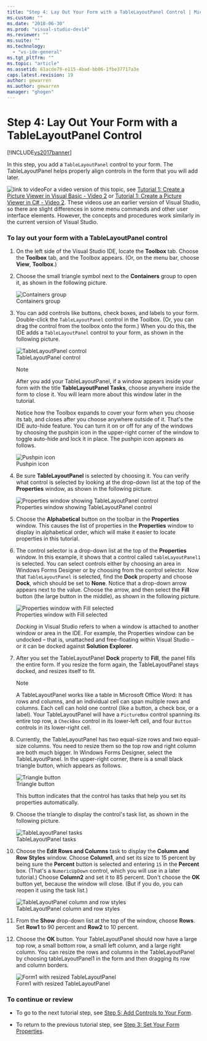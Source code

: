 ```yaml
---
title: "Step 4: Lay Out Your Form with a TableLayoutPanel Control | Microsoft Docs"
ms.custom: ""
ms.date: "2018-06-30"
ms.prod: "visual-studio-dev14"
ms.reviewer: ""
ms.suite: ""
ms.technology: 
  - "vs-ide-general"
ms.tgt_pltfrm: ""
ms.topic: "article"
ms.assetid: 61acde79-e115-4bad-bb06-1fbe37717a3e
caps.latest.revision: 19
author: gewarren
ms.author: gewarren
manager: "ghogen"
---
```

# Step 4: Lay Out Your Form with a TableLayoutPanel Control
[!INCLUDE[vs2017banner](../includes/vs2017banner.md)]

  
In this step, you add a `TableLayoutPanel` control to your form. The TableLayoutPanel helps properly align controls in the form that you will add later.  
  
 ![link to video](../data-tools/media/playvideo.gif "PlayVideo")For a video version of this topic, see [Tutorial 1: Create a Picture Viewer in Visual Basic - Video 2](http://go.microsoft.com/fwlink/?LinkId=205211) or [Tutorial 1: Create a Picture Viewer in C# - Video 2](http://go.microsoft.com/fwlink/?LinkId=205200). These videos use an earlier version of Visual Studio, so there are slight differences in some menu commands and other user interface elements. However, the concepts and procedures work similarly in the current version of Visual Studio.  
  
### To lay out your form with a TableLayoutPanel control  
  
1.  On the left side of the Visual Studio IDE, locate the **Toolbox** tab. Choose the **Toolbox** tab, and the Toolbox appears. (Or, on the menu bar, choose **View**, **Toolbox**.)  
  
2.  Choose the small triangle symbol next to the **Containers** group to open it, as shown in the following picture.  
  
     ![Containers group](../ide/media/express-toolbox.png "Express_Toolbox")  
Containers group  
  
3.  You can add controls like buttons, check boxes, and labels to your form. Double-click the `TableLayoutPanel` control in the Toolbox. (Or, you can drag the control from the toolbox onto the form.) When you do this, the IDE adds a `TableLayoutPanel` control to your form, as shown in the following picture.  
  
     ![TableLayoutPanel control](../ide/media/express-formtablelayout.png "Express_FormTableLayout")  
TableLayoutPanel control  
  
    > [!NOTE]
    >  After you add your TableLayoutPanel, if a window appears inside your form with the title **TableLayoutPanel Tasks**, choose anywhere inside the form to close it. You will learn more about this window later in the tutorial.  
  
     Notice how the Toolbox expands to cover your form when you choose its tab, and closes after you choose anywhere outside of it. That's the IDE auto-hide feature. You can turn it on or off for any of the windows by choosing the pushpin icon in the upper-right corner of the window to toggle auto-hide and lock it in place. The pushpin icon appears as follows.  
  
     ![Pushpin icon](../ide/media/express-pushpintoolbox.png "Express_PushpinToolbox")  
Pushpin icon  
  
4.  Be sure **TableLayoutPanel** is selected by choosing it. You can verify what control is selected by looking at the drop-down list at the top of the **Properties** window, as shown in the following picture.  
  
     ![Properties window showing TableLayoutPanel control](../ide/media/express-controlspropwin.png "Express_ControlsPropWin")  
Properties window showing TableLayoutPanel control  
  
5.  Choose the **Alphabetical** button on the toolbar in the **Properties** window. This causes the list of properties in the **Properties** window to display in alphabetical order, which will make it easier to locate properties in this tutorial.  
  
6.  The control selector is a drop-down list at the top of the **Properties** window. In this example, it shows that a control called `tableLayoutPanel1` is selected. You can select controls either by choosing an area in Windows Forms Designer or by choosing from the control selector. Now that `TableLayoutPanel` is selected, find the **Dock** property and choose **Dock**, which should be set to **None**. Notice that a drop-down arrow appears next to the value. Choose the arrow, and then select the **Fill** button (the large button in the middle), as shown in the following picture.  
  
     ![Properties window with Fill selected](../ide/media/express-docktable.png "Express_DockTable")  
Properties window with Fill selected  
  
     *Docking* in Visual Studio refers to when a window is attached to another window or area in the IDE. For example, the Properties window can be undocked – that is, unattached and free-floating within Visual Studio – or it can be docked against **Solution Explorer**.  
  
7.  After you set the TableLayoutPanel **Dock** property to **Fill**, the panel fills the entire form. If you resize the form again, the TableLayoutPanel stays docked, and resizes itself to fit.  
  
    > [!NOTE]
    >  A TableLayoutPanel works like a table in Microsoft Office Word: It has rows and columns, and an individual cell can span multiple rows and columns. Each cell can hold one control (like a button, a check box, or a label). Your TableLayoutPanel will have a `PictureBox` control spanning its entire top row, a `CheckBox` control in its lower-left cell, and four `Button` controls in its lower-right cell.  
  
8.  Currently, the TableLayoutPanel has two equal-size rows and two equal-size columns. You need to resize them so the top row and right column are both much bigger. In Windows Forms Designer, select the TableLayoutPanel. In the upper-right corner, there is a small black triangle button, which appears as follows.  
  
     ![Triangle button](../ide/media/express-iconblacktriangle.gif "Express_IconBlackTriangle")  
Triangle button  
  
     This button indicates that the control has tasks that help you set its properties automatically.  
  
9. Choose the triangle to display the control's task list, as shown in the following picture.  
  
     ![TableLayoutPanel tasks](../ide/media/express-tablepanel.png "Express_TablePanel")  
TableLayoutPanel tasks  
  
10. Choose the **Edit Rows and Columns** task to display the **Column and Row Styles** window. Choose **Column1**, and set its size to 15 percent by being sure the **Percent** button is selected and entering `15` in the **Percent** box. (That's a `NumericUpDown` control, which you will use in a later tutorial.) Choose **Column2** and set it to 85 percent. Don't choose the **OK** button yet, because the window will close. (But if you do, you can reopen it using the task list.)  
  
     ![TableLayoutPanel column and row styles](../ide/media/vs-tablelayoutpanel-setup.png "VS_TableLayoutPanel_Setup")  
TableLayoutPanel column and row styles  
  
11. From the **Show** drop-down list at the top of the window, choose **Rows**. Set **Row1** to 90 percent and **Row2** to 10 percent.  
  
12. Choose the **OK** button. Your TableLayoutPanel should now have a large top row, a small bottom row, a small left column, and a large right column. You can resize the rows and columns in the TableLayoutPanel by choosing tableLayoutPanel1 in the form and then dragging its row and column borders.  
  
     ![Form1 with resized TableLayoutPanel](../ide/media/vs-formafterlayoutpanel.png "VS_FormAfterLayoutPanel")  
Form1 with resized TableLayoutPanel  
  
### To continue or review  
  
-   To go to the next tutorial step, see [Step 5: Add Controls to Your Form](../ide/step-5-add-controls-to-your-form.md).  
  
-   To return to the previous tutorial step, see [Step 3: Set Your Form Properties](../ide/step-3-set-your-form-properties.md).



